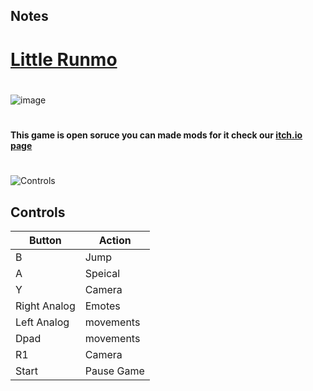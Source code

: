 ## Notes

# [Little Runmo](https://juhosprite.itch.io/little-runmo)
#
![image](https://img.itch.zone/aW1nLzEyNTI5MzAyLnBuZw==/original/DDDupz.png)
#
**This game is open soruce you can made mods for it 
check our [itch.io page](https://juhosprite.itch.io/little-runmo)**



# 
![Controls](https://img.itch.zone/aW1nLzEzOTExMDQ3LnBuZw==/original/Z9I%2B5%2F.png)


## Controls

| Button | Action |
|--|--| 
|B|Jump|
|A|Speical|
|Y|Camera|
|Right Analog|Emotes|
|Left Analog|movements|
|Dpad|movements|
|R1|Camera|
|Start|Pause Game|


